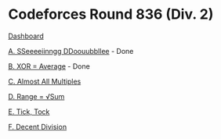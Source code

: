 # Codeforces Round 836 (Div. 2)

[Dashboard](https://codeforces.com/contest/1758)

[A. SSeeeeiinngg DDoouubbllee](https://codeforces.com/contest/1758/problem/A) - Done

[B. XOR = Average](https://codeforces.com/contest/1758/problem/B) - Done

[C. Almost All Multiples](https://codeforces.com/contest/1758/problem/C)

[D. Range = √Sum](https://codeforces.com/contest/1758/problem/D)

[E. Tick, Tock](https://codeforces.com/contest/1758/problem/E)

[F. Decent Division](https://codeforces.com/contest/1758/problem/F)
